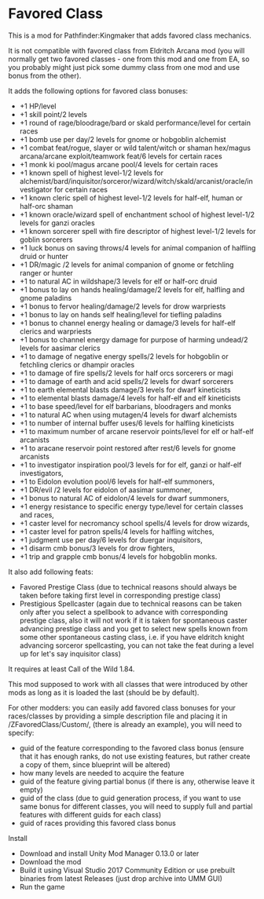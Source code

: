 # Favored Class

This is a mod for Pathfinder:Kingmaker that adds favored class mechanics.

It is not compatible with favored class from Eldritch Arcana mod (you will normally get two favored classes - one from this mod and one from EA, so you probably might just pick some dummy class from one mod and use bonus from the other).

It adds the following options for favored class bonuses:
 - +1 HP/level
 - +1 skill point/2 levels
 - +1 round of rage/bloodrage/bard or skald performance/level for certain races
 - +1 bomb use per day/2 levels for gnome or hobgoblin alchemist
 - +1 combat feat/rogue, slayer or wild talent/witch or shaman hex/magus arcana/arcane exploit/teamwork feat/6 levels for certain races
 - +1 monk ki pool/magus arcane pool/4 levels for certain races
 - +1 known spell of highest level-1/2 levels for alchemist/bard/inquisitor/sorceror/wizard/witch/skald/arcanist/oracle/investigator for certain races
 - +1 known cleric spell of highest level-1/2 levels for half-elf, human or half-orc shaman
 - +1 known oracle/wizard spell of enchantment school of highest level-1/2 levels for ganzi oracles
 - +1 known sorcerer spell with fire descriptor of highest level-1/2 levels for goblin sorcerers
 - +1 luck bonus on saving throws/4 levels for animal companion of halfling druid or hunter
 - +1 DR/magic /2 levels for animal companion of gnome or fetchling ranger or hunter
 - +1 to natural AC in wildshape/3 levels for elf or half-orc druid
 - +1 bonus to lay on hands healing/damage/2 levels for elf, halfling and gnome paladins
 - +1 bonus to fervor healing/damage/2 levels for drow warpriests
 - +1 bonus to lay on hands self healing/level for tiefling paladins
 - +1 bonus to channel energy healing or damage/3 levels for half-elf clerics and warpriests
 - +1 bonus to channel energy damage for purpose of harming undead/2 levels for aasimar clerics
 - +1 to damage of negative energy spells/2 levels for hobgoblin or fetchling clerics or dhampir oracles
 - +1 to damage of fire spells/2 levels for half orcs sorcerers or magi
 - +1 to damage of earth and acid spells/2 levels for dwarf sorcerers
 - +1 to earth elemental blasts damage/3 levels for dwarf kineticists
 - +1 to elemental blasts damage/4 levels for half-elf and elf kineticists
 - +1 to base speed/level for elf barbarians, bloodragers and monks
 - +1 to natural AC when using mutagen/4 levels for dwarf alchemists
 - +1 to number of internal buffer uses/6 levels for halfling kineticists
 - +1 to maximum number of arcane reservoir points/level for elf or half-elf arcanists
 - +1 to aracane reservoir point restored after rest/6 levels for gnome arcanists
 - +1 to investigator inspiration pool/3 levels for for elf, ganzi or half-elf investigators,
 - +1 to Eidolon evolution pool/6 levels for half-elf summoners,
 - +1 DR/evil /2 levels for eidolon of aasimar summoner,
 - +1 bonus to natural AC of eidolon/4 levels for dwarf summoners,
 - +1 energy resistance to specific energy type/level for certain classes and races,
 - +1 caster level for necromancy school spells/4 levels for drow wizards,
 - +1 caster level for patron spells/4 levels for halfling witches,
 - +1 judgment use per day/6 levels for duergar inquisitors,
 - +1 disarm cmb bonus/3 levels for drow fighters,
 - +1 trip and grapple cmb bonus/4 levels for hobgoblin monks.
 
 
It also add following feats:
- Favored Prestige Class (due to technical reasons should always be taken before taking first level in corresponding prestige class)
- Prestigious Spellcaster (again due to technical reasons can be taken only after you select a spellbook to advance with corresponding prestige class,
also it will not work if it is taken for spontaneous caster advancing prestige class and you get to select new spells known from some other spontaneous casting class,
i.e. if you have eldritch knight advancing sorceror spellcasting, you can not take the feat during a level up for let's say inquisitor class)

It requires at least Call of the Wild 1.84.

This mod supposed to work with all classes that were introduced by other mods as long as it is loaded the last (should be by default).

For other modders: you can easily add favored class bonuses for your races/classes by providing a simple description file and placing it in /ZFavoredClass/Custom/,
 (there is already an example), you will need to specify:
- guid of the feature corresponding to the favored class bonus (ensure that it has enough ranks, do not use existing features, but rather create a copy of them, since blueprint will be altered)
- how many levels are needed to acquire the feature
- guid of the feature giving partial bonus (if there is any, otherwise leave it empty)
- guid of the class (due to guid generation process, if you want to use same bonus for different classes, you will need to supply full and partial features with different guids for each class)
- guid of races providing this favored class bonus


Install
- Download and install Unity Mod Manager﻿﻿ 0.13.0 or later
- Download the mod
- Build it using Visual Studio 2017 Community Edition or use prebuilt binaries from latest Releases (just drop archive into UMM GUI)
- Run the game
